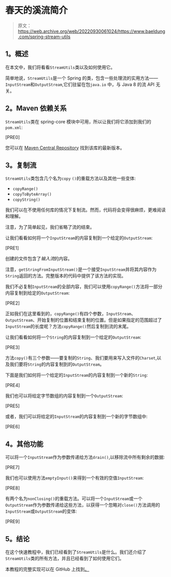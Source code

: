 # 春天的溪流简介

> 原文：<https://web.archive.org/web/20220930061024/https://www.baeldung.com/spring-stream-utils>

## **1。概述**

在本文中，我们将看看`StreamUtils`类以及如何使用它。

简单地说，`StreamUtils`是一个 Spring 的类，包含一些处理流的实用方法——`InputStream`和`OutputStream`,它们驻留在包`java.io` 中，与 Java 8 的流 API 无关。

## **2。Maven 依赖关系**

`StreamUtils`类在 spring-core 模块中可用，所以让我们将它添加到我们的`pom.xml`:

[PRE0]

您可以在 [Maven Central Repository](https://web.archive.org/web/20221126224836/https://mvnrepository.com/artifact/org.springframework/spring-core) 找到该库的最新版本。

## **3。复制流**

`StreamUtils`类包含几个名为`copy` `()`的重载方法以及其他一些变体:

*   `copyRange()`
*   `copyToByteArray()`
*   `copyString()`

我们可以在不使用任何库的情况下复制流。然而，代码将会变得很麻烦，更难阅读和理解。

注意，为了简单起见，我们省略了流的结束。

让我们看看如何将一个`InputStream`的内容复制到一个给定的`OutputStream`:

[PRE1]

创建的文件包含了*输入流*的内容。

注意，`getStringFromInputStream()`是一个接受`InputStream`并将其内容作为`String`返回的方法。完整版本的代码中提供了该方法的实现。

我们不必复制`InputStream`的全部内容，我们可以使用`copyRange()`方法将一部分内容复制到给定的`OutputStream`:

[PRE2]

正如我们在这里看到的，`copyRange()`有四个参数，`InputStream`、`OutputStream`、开始复制的位置和结束复制的位置。但是如果指定的范围超过了`InputStream`的长度呢？方法`copyRange()`然后复制到流的末尾。

让我们看看如何将一个`String`的内容复制到一个给定的`OutputStream`:

[PRE3]

方法`copy()`有三个参数——要复制的`String`、我们要用来写入文件的`Charset`,以及我们要将`String`的内容复制到的`OutputStream`。

下面是我们如何将一个给定的`InputStream`的内容复制到一个新的`String`:

[PRE4]

我们也可以将给定字节数组的内容复制到一个`OutputStream`:

[PRE5]

或者，我们可以将给定的`InputStream`的内容复制到一个新的字节数组中:

[PRE6]

## **4。其他功能**

可以将一个`InputStream`作为参数传递给方法`drain()`,以移除流中所有剩余的数据:

[PRE7]

我们也可以使用方法`emptyInput()`来得到一个有效的空值`InputStream`:

[PRE8]

有两个名为`nonClosing()`的重载方法。可以将一个`InputStream`或一个`OutputStream`作为参数传递给这些方法，以获得一个忽略对`close()`方法调用的`InputStream`或`OutputStream`的变体:

[PRE9]

## **5。结论**

在这个快速教程中，我们已经看到了`StreamUtils`是什么。我们还介绍了`StreamUtils`类的所有方法，并且已经看到了如何使用它们。

本教程的完整实现可以在 GitHub 上找到[。](https://web.archive.org/web/20221126224836/https://github.com/eugenp/tutorials/tree/master/spring-core)